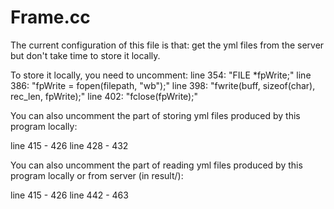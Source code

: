# Frame.cc
The current configuration of this file is that: get the yml files from the server but don't take time to store it locally.

To store it locally, you need to uncomment:
line 354: "FILE *fpWrite;"
line 386: "fpWrite = fopen(filepath, "wb");"
line 398: "fwrite(buff, sizeof(char), rec_len, fpWrite);"
line 402: "fclose(fpWrite);"

You can also uncomment the part of storing yml files produced by this program locally:

line 415 - 426
line 428 - 432

You can also uncomment the part of reading yml files produced by this program locally or from server (in result/):

line 415 - 426
line 442 - 463
